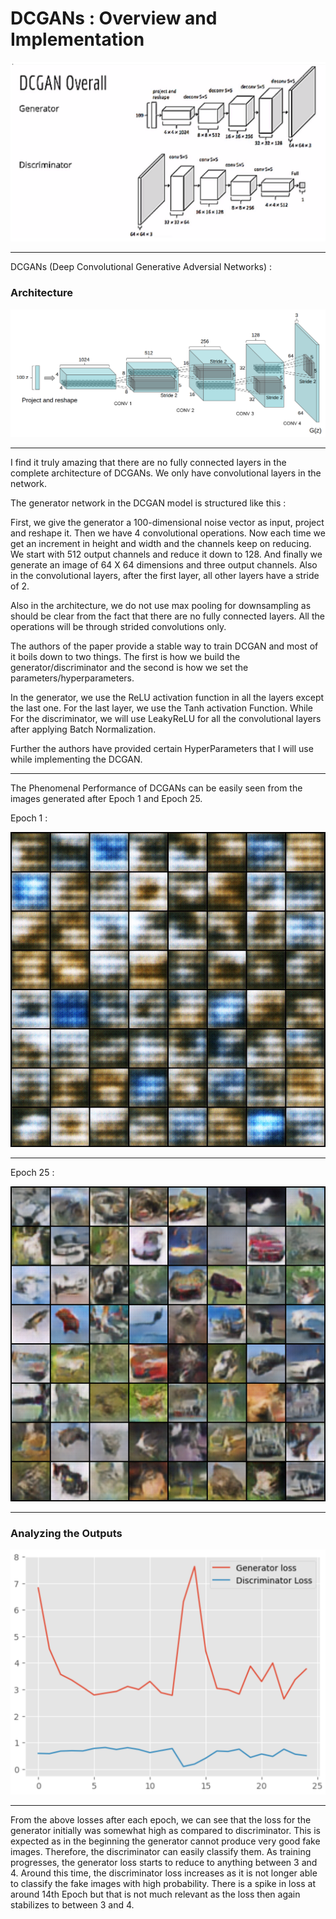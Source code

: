 # DCGANs : Overview and Implementation

<img src="./assets/first.png" alt="DCGANs overall">
<hr>

DCGANs (Deep Convolutional Generative Adversial Networks) : 

### Architecture

<img src="./assets/second.png" alt="DCGANs overall">
<hr>

I find it truly amazing that there are no fully connected layers in the complete architecture of DCGANs. We only have convolutional layers in the network. 

The generator network in the DCGAN model is structured like this : 

First, we give the generator a 100-dimensional noise vector as input, project and reshape it. Then we have 4 convolutional operations. Now each time we get an increment in height and width and the channels keep on reducing. We start with 512 output channels and reduce it down to 128. And finally we generate an image of 64 X 64 dimensions and three output channels. Also in the convolutional layers, after the first layer, all other layers have a stride of 2. 

Also in the architecture, we do not use max pooling for downsampling as should be clear from the fact that there are no fully connected layers. All the operations will be through strided convolutions only. 

The authors of the paper provide a stable way to train DCGAN and most of it boils down to two things. The first is how we build the generator/discriminator and the second is how we set the parameters/hyperparameters. 

In the generator, we use the ReLU activation function in all the layers except the last one. For the last layer, we use the Tanh activation Function. While For the discriminator, we will use LeakyReLU for all the convolutional layers after applying Batch Normalization. 

Further the authors have provided certain HyperParameters that I will use while implementing the DCGAN.

<hr>

The Phenomenal Performance of DCGANs can be easily seen from the images generated after Epoch 1 and Epoch 25. 

Epoch 1 : 

<img src="./assets/third.png" alt="DCGANs overall">
<hr>

Epoch 25 : 

<img src="./assets/fourth.png" alt="DCGANs overall">
<hr>

### Analyzing the Outputs

<img src="./assets/fifth.png" alt="DCGANs overall">
<hr>

From the above losses after each epoch, we can see that the loss for the generator initially was somewhat high as compared to discriminator. This is expected as in the beginning the generator cannot produce very good fake images. Therefore, the discriminator can easily classify them. As training progresses, the generator loss starts to reduce to anything between 3 and 4. Around this time, the discriminator loss increases as it is not longer able to classify the fake images with high probability. There is a spike in loss at around 14th Epoch but that is not much relevant as the loss then again stabilizes to between 3 and 4. 